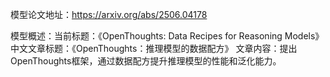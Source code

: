 模型论文地址：https://arxiv.org/abs/2506.04178

模型概述：当前标题：《OpenThoughts: Data Recipes for Reasoning Models》
中文文章标题：《OpenThoughts：推理模型的数据配方》
文章内容：提出OpenThoughts框架，通过数据配方提升推理模型的性能和泛化能力。
